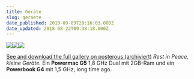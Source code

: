 ```yaml
---
title: Geräte
slug: geraete
date_published: 2010-09-09T20:16:03.000Z
date_updated: 2018-08-22T09:38:18.000Z
---
```


[![](//posterous.com/getfile/files.posterous.com/temp-2010-09-09/anGzjgHEmrqflHtxdhoptHzmBkbaiGpuhhEHFwxoperInoeqpJCBudfydasz/Der.G5.3.jpg.scaled500.jpg)](http://posterous.com/getfile/files.posterous.com/temp-2010-09-09/anGzjgHEmrqflHtxdhoptHzmBkbaiGpuhhEHFwxoperInoeqpJCBudfydasz/Der.G5.3.jpg.scaled1000.jpg)[![](//posterous.com/getfile/files.posterous.com/temp-2010-09-09/kzrnuwrudypFChhmDzlhirljACDIiyconwgukGAuqopyEizDncBpqvgtbsha/Der.G5.2.jpg.scaled500.jpg)](http://posterous.com/getfile/files.posterous.com/temp-2010-09-09/kzrnuwrudypFChhmDzlhirljACDIiyconwgukGAuqopyEizDncBpqvgtbsha/Der.G5.2.jpg.scaled1000.jpg)[![](//posterous.com/getfile/files.posterous.com/temp-2010-09-09/lyjqzkAlFDbImaytpFCtdJBmfvbEFsrybfGuqJfemJgcxdrwnwkAfxxxdHBC/Der.G5.1.jpg.scaled500.jpg)](http://posterous.com/getfile/files.posterous.com/temp-2010-09-09/lyjqzkAlFDbImaytpFCtdJBmfvbEFsrybfGuqJfemJgcxdrwnwkAfxxxdHBC/Der.G5.1.jpg.scaled1000.jpg)

[See and download the full gallery on posterous (archiviert)](http://web.archive.org/web/20100918130631/http://janseiniphone.posterous.com:80/27745843)
*Rest in Peace, kleine Geräte.*
Ein **Powermac G5** 1,8 GHz Dual mit 2GB-Ram und ein **Powerbook G4** mit 1,5 GHz, long time ago.
